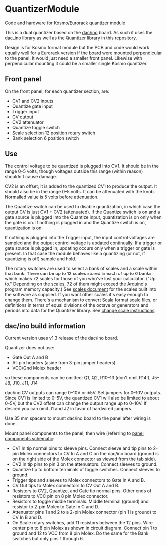 # QuantizerModule
Code and hardware for Kosmo/Eurorack quantizer module

This is a dual quantizer based on the [dac/ino](https://github.com/holmesrichards/dac_ino) board. As such it uses the dac_ino library as well as the Quantizer library in this repository.

Design is for Kosmo format module but the PCB and code would work equally well for a Eurorack version if the board were mounted perpendicular to the panel. It would just need a smaller front panel. Likewise with perpendicular mounting it could be a smaller single Kosmo quantizer.

## Front panel
On the front panel, for each quantizer section, are:

- CV1 and CV2 inputs
- Quantize gate input
- Trigger input
- CV output
- CV2 attenuator
- Quantize toggle switch
- Scale selection 12 position rotary switch
- Bank selection 6 position switch

## Use
The control voltage to be quantized is plugged into CV1. It should be in the range 0–5 volts, though voltages outside this range (within reason) shouldn't cause damage.

CV2 is an offset; it is added to the quantized CV1 to produce the output. It should also be in the range 0–5 volts. It can be attenuated with the knob. Normalled value is 5 volts before attenuation.

The Quantize switch can be used to disable quantization, in which case the output CV is just CV1 + CV2 (attenuated). If the Quantize switch is on and a gate source is plugged into the Quantize input, quantization is on only when the gate is on. If nothing is plugged in and the Quantize switch is on, quantization is on.

If nothing is plugged into the Trigger input, the input control voltages are sampled and the output control voltage is updated continually. If a trigger or gate source is plugged in, updating occurs only when a trigger or gate is present. In that case the module behaves like a quantizing (or not, if quantizing is off) sample and hold.

The rotary switches are used to select a bank of scales and a scale within that bank. There can be up to 12 scales stored in each of up to 6 banks, which makes 72 scales for those of you who've lost your calculator. ("Up to." Depending on the scales, 72 of them might exceed the Arduino's program memory capacity.) See [scales document](./docs/SCALES.md) for the scales built into the software as supplied. If you want other scales it's easy enough to change them. There's a mechanism to convert Scala format scale files, or definitions in terms of equal divisions of the octave or generators and periods into data for the Quantizer library. See [change scale instructions](./docs/CHANGESCALES.md).

## dac/ino build information
Current version uses v1.3 release of the dac/ino board. 

Quantizer does not use:

* Gate Out A and B
* All pin headers (aside from 3-pin jumper headers)
* VCC/Gnd Molex header

so these components can be omitted: Q1, Q2, R10–13 (don't omit R14!), J5–J8, J10, J11, J14

dac/ino CV outputs can range 0–10V or ±5V. Set jumpers for 0–10V outputs. Since CV1 is limited to 0–5V, the quantized CV1 will also be limited to about 0–5V, but the CV2 offset can change the output range up to 0–10V. If desired you can omit J1 and J2 in favor of hardwired jumpers.

Use 35 mm spacers to mount dac/ino board to the panel after wiring is done.

Mount panel components to the panel, then wire (referring to [panel components schematic](docs/quantpc.pdf):

* CV1 In tip normal pins to sleeve pins. Connect sleeve and tip pins to 2-pin Molex connectors to CV In A and C on the dac/ino board (ground is on the right side of the Molex connector as viewed from the tab side).
* CV2 In tip pins to pin 3 on the attenuators. Connect sleeves to ground. 
* Quantize tip to bottom terminals of toggle switches. Connect sleeves to ground. 
* Trigger tips and sleeves to Molex connectors to Gate In A and B.
* CV Out tips to Molex connectors to CV Out A and B.
* Resistors to CV2, Quantize, and Gate tip normal pins. Other ends of resistors to VCC pin on 8 pin Molex connector.
* Resistors to toggle middle terminals. Middle terminal (ground) and resistor to 2-pin Molex to Gate In C and D.
* Attenuator pins 1 and 2 to a 2-pin Molex connector (pin 1 is ground) to CV In B and D.
* On Scale rotary switches, add 11 resistors between the 12 pins. Wire center pin to 8 pin Molex as shown in circuit diagram. Connect pin 1 to ground and 12 to VCC from 8 pin Molex. Do the same for the Bank switches but only pins 1 through 6.
